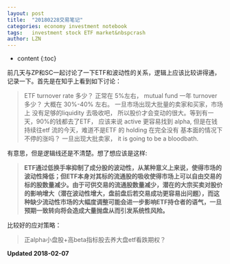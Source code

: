 ```yaml
---
layout: post
title:  "20180228交易笔记"
categories: economy investment notebook
tags:   investment stock ETF market&nbspcrash
author: LZN
---
```


* content
{:toc}

前几天与ZP和SC一起讨论了一下ETF和波动性的关系，逻辑上应该比较讲得通，记录一下。首先是在知乎上看到如下讨论：

>ETF turnover rate 多少？ 正常在 5%左右， mutual fund 一年 turnover 多少？ 大概在 30%-40% 左右。 一旦市场出现大批量的卖家和买家，市场上 没有足够的liquidity 去吸收吧， 所以股价才会变动的很大。等到有一天，90%的钱都去了ETF， 应该来说 active 更容易找到 alpha, 但是在钱持续往etf 流的今天，难道不是ETF 的 holding 在完全没有 基本面的情况下不停的涨吗？ 一旦出现大批卖家， it is going to be a bloodbath.

有意思，但是逻辑线还是不清楚。想了想应该是这样:
>**ETF通过低换手率抑制了成分股的波动性，从某种意义上来说，使得市场的波动性降低；但ETF本身对其标的流通股的吸收使得市场上可以自由交易的标的股数量减少。由于可供交易的流通股数量减少，潜在的大宗买卖对股价的影响增大（潜在波动性增大，盘前盘后若交易成功更容易出问题），而这种缺少流动性市场的大幅度调整可能会进一步影响ETF持仓者的语气，一旦预期一致转向将会造成大量抛盘从而引发系统性风险。**

比较好的应对策略：
>正alpha小盘股+高beta指标股去养大盘etf看跌期权？

**Updated 2018-02-07**
